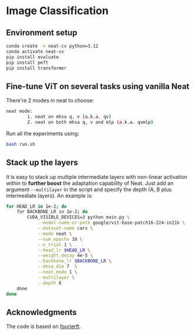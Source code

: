 # Image Classification
## Environment setup

```bash
conda create -n neat-cv python=3.12
conda activate neat-cv
pip install evaluate
pip install peft
pip install transformer
```

## Fine-tune ViT on several tasks using vanilla Neat

There're 2 modes in neat to choose:

```bash
neat mode:
        1. neat on mhsa q, v (a.k.a. qv)
		2. neat on both mhsa q, v and mlp (a.k.a. qvmlp)

```

Run all the experiments using:

```bash
bash run.sh
```

## Stack up the layers

It is easy to stack up multiple intermediate layers with non-linear activation within to **further boost** the adaptation capability of Neat. Just add an argument `--multilayer` in the script and specify the depth (A, B plus intermediate layers). An example is:

```bash
for HEAD_LR in 1e-2; do
    for BACKBONE_LR in 1e-2; do
        CUDA_VISIBLE_DEVICES=3 python main.py \
            --model-name-or-path google/vit-base-patch16-224-in21k \
            --dataset-name cars \
            --mode neat \
            --num_epochs 10 \
            --n_trial 1 \
            --head_lr $HEAD_LR \
            --weight_decay 4e-5 \
            --backbone_lr $BACKBONE_LR \
            --mhsa_dim 7  \
            --neat_mode 1 \
            --multilayer \
            --depth 6 
    done
done
```

## Acknowledgments

The code is based on [fourierft](https://github.com/Chaos96/fourierft/tree/f8ab847bd7e7cb2f6a469bc5c8577fe96e5362bd/experiments/GLUE).